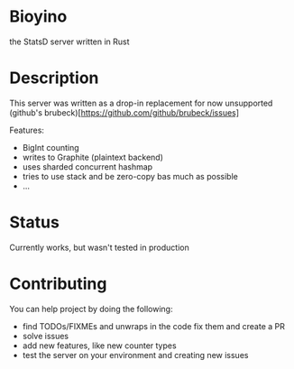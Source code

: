 # Bioyino #
the StatsD server written in Rust 

# Description #
This server was written as a drop-in replacement for now unsupported (github's brubeck)[https://github.com/github/brubeck/issues]

Features:

* BigInt counting
* writes to Graphite (plaintext backend)
* uses sharded concurrent hashmap
* tries to use stack and be zero-copy bas much as possible
* ...

# Status #
Currently works, but wasn't tested in production

# Contributing #

You can help project by doing the following:
* find TODOs/FIXMEs and unwraps in the code fix them and create a PR
* solve issues
* add new features, like new counter types
* test the server on your environment and creating new issues


